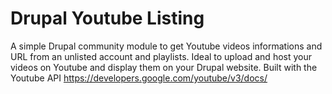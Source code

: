 # Drupal Youtube Listing
A simple Drupal community module to get Youtube videos informations and URL from an unlisted account and playlists. 
Ideal to upload and host your videos on Youtube and display them on your Drupal website. 
Built with the Youtube API https://developers.google.com/youtube/v3/docs/
